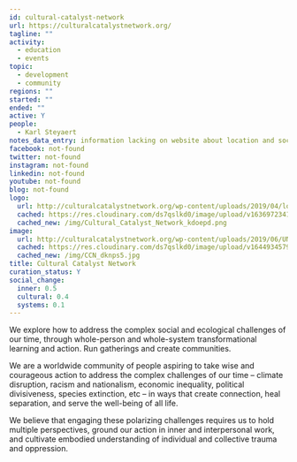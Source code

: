 ```yaml
---
id: cultural-catalyst-network
url: https://culturalcatalystnetwork.org/
tagline: ""
activity:
  - education
  - events
topic:
  - development
  - community
regions: ""
started: ""
ended: ""
active: Y
people:
  - Karl Steyaert
notes_data_entry: information lacking on website about location and social media - charlotte
facebook: not-found
twitter: not-found
instagram: not-found
linkedin: not-found
youtube: not-found
blog: not-found
logo:
  url: http://culturalcatalystnetwork.org/wp-content/uploads/2019/04/logo354.png
  cached: https://res.cloudinary.com/ds7qslkd0/image/upload/v1636972341/Ecosystem%20Mapping/Cultural_Catalyst_Network_kdoepd.png
  cached_new: /img/Cultural_Catalyst_Network_kdoepd.png
image:
  url: http://culturalcatalystnetwork.org/wp-content/uploads/2019/06/UNADJUSTEDNONRAW_thumb_27e5.jpg
  cached: https://res.cloudinary.com/ds7qslkd0/image/upload/v1644934579/Ecosystem%20Mapping/CCN_dknps5.jpg
  cached_new: /img/CCN_dknps5.jpg
title: Cultural Catalyst Network
curation_status: Y
social_change:
  inner: 0.5
  cultural: 0.4
  systems: 0.1
---
```


We explore how to address the complex social and ecological challenges of our time, through whole-person and whole-system transformational learning and action. Run gatherings and create communities. 

We are a worldwide community of people aspiring to take wise and courageous action to address the complex challenges of our time – climate disruption, racism and nationalism, economic inequality, political divisiveness, species extinction, etc – in ways that create connection, heal separation, and serve the well-being of all life. 

We believe that engaging these polarizing challenges requires us to hold multiple perspectives, ground our action in inner and interpersonal work, and cultivate embodied understanding of individual and collective trauma and oppression.
